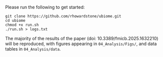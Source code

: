 

Please run the following to get started: 

```
git clone https://github.com/rhowardstone/ubiome.git
cd ubiome
chmod +x run.sh
./run.sh > logs.txt
```

The majority of the results of the paper (doi: 10.3389/fmicb.2025.1632210) will be reproduced, with figures appearing in ```04_Analysis/Figs/```, and data tables in ```04_Analysis/data```.
